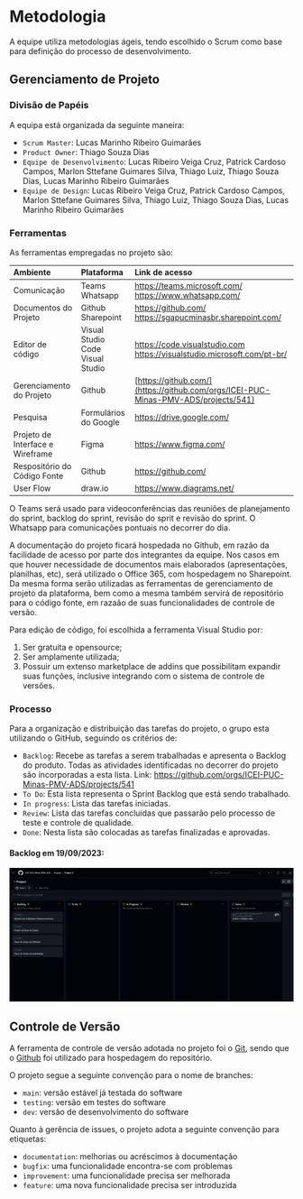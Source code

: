 
# Metodologia

A equipe utiliza metodologias ágeis, tendo escolhido o Scrum como base para definição do processo de desenvolvimento.

## Gerenciamento de Projeto

### Divisão de Papéis

A equipa está organizada da seguinte maneira:
- `Scrum Master`: Lucas Marinho Ribeiro Guimarães
- `Product Owner`: Thiago Souza Dias
- `Equipe de Desenvolvimento`: Lucas Ribeiro Veiga Cruz, Patrick Cardoso Campos, Marlon Sttefane Guimares Silva, Thiago Luiz, Thiago Souza Dias, Lucas Marinho Ribeiro Guimarães
- `Equipe de Design`: Lucas Ribeiro Veiga Cruz, Patrick Cardoso Campos, Marlon Sttefane Guimares Silva, Thiago Luiz, Thiago Souza Dias, Lucas Marinho Ribeiro Guimarães
 
### Ferramentas

As ferramentas empregadas no projeto são:

| **Ambiente** | **Plataforma** | **Link de acesso** |
|:----|:---|:-----|
| Comunicação | Teams <br> Whatsapp | https://teams.microsoft.com/ <br> https://www.whatsapp.com/ |
| Documentos do Projeto | Github <br> Sharepoint | https://github.com/ <br> https://sgapucminasbr.sharepoint.com/ |
| Editor de código | Visual Studio Code <br> Visual Studio | https://code.visualstudio.com <br> https://visualstudio.microsoft.com/pt-br/ |
| Gerenciamento do Projeto | Github | [https://github.com/](https://github.com/orgs/ICEI-PUC-Minas-PMV-ADS/projects/541) |
| Pesquisa | Formulários do Google | https://drive.google.com/ |
| Projeto de Interface e Wireframe | Figma | https://www.figma.com/ |
| Respositório do Código Fonte | Github | https://github.com/ |
| User Flow | draw.io | https://www.diagrams.net/ |

O Teams será usado para videoconferências das reuniões de planejamento do sprint, backlog do sprint, revisão do sprit e revisão do sprint. O Whatsapp para comunicações pontuais no decorrer do dia.

A documentação do projeto ficará hospedada no Github, em razão da facilidade de acesso por parte dos integrantes da equipe. Nos casos em que houver necessidade de documentos mais elaborados (apresentações, planilhas, etc), será utilizado o Office 365, com hospedagem no Sharepoint. Da mesma forma serão utilizadas as ferramentas de gerenciamento de projeto da plataforma, bem como a mesma também servirá de repositório para o código fonte, em razaão de suas funcionalidades de controle de versão.

Para edição de código, foi escolhida a ferramenta Visual Studio por: 
1) Ser gratuita e opensource;
2) Ser amplamente  utilizada;
3) Possuir um extenso marketplace de addins que possibilitam expandir suas funções, inclusive integrando com o sistema de controle de versões.

### Processo

Para a organização e distribuição das tarefas do projeto, o grupo esta utilizando o GitHub, seguindo os critérios de:
- `Backlog`: Recebe as tarefas a serem trabalhadas e apresenta o Backlog do produto. Todas as atividades identificadas no decorrer do projeto são incorporadas a esta lista.
  Link: https://github.com/orgs/ICEI-PUC-Minas-PMV-ADS/projects/541
- `To Do`: Esta lista representa o Sprint Backlog que está sendo trabalhado.
- `In progress`: Lista das tarefas iniciadas.
- `Review`: Lista das tarefas concluidas que passarão pelo processo de teste e controle de qualidade.
- `Done`: Nesta lista são colocadas as tarefas finalizadas e aprovadas.

#### Backlog em 19/09/2023:

[<img src="img/project-backlogs.png">](https://github.com/orgs/ICEI-PUC-Minas-PMV-ADS/projects/541)

## Controle de Versão

A ferramenta de controle de versão adotada no projeto foi o [Git](https://git-scm.com/), sendo que o [Github](https://github.com) foi utilizado para hospedagem do repositório.

O projeto segue a seguinte convenção para o nome de branches:

- `main`: versão estável já testada do software
- `testing`: versão em testes do software
- `dev`: versão de desenvolvimento do software

Quanto à gerência de issues, o projeto adota a seguinte convenção para etiquetas:

- `documentation`: melhorias ou acréscimos à documentação
- `bugfix`: uma funcionalidade encontra-se com problemas
- `improvement`: uma funcionalidade precisa ser melhorada
- `feature`: uma nova funcionalidade precisa ser introduzida
